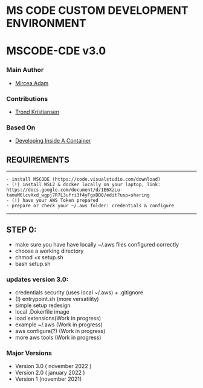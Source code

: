 # MS CODE CUSTOM DEVELOPMENT ENVIRONMENT
# MSCODE-CDE v3.0
### Main Author
- [Mircea Adam](https://github.com/mirceaadam)

### Contributions
- [Trond Kristiansen](https://github.com)

### Based On
- [Developing Inside A Container](https://code.visualstudio.com/docs/devcontainers/containers#_quick-start-open-an-existing-folder-in-a-container)


## REQUIREMENTS
---------
    - install MSCODE (https://code.visualstudio.com/download)
    - (!) install WSL2 & docker locally on your laptop, link: https://docs.google.com/document/d/1E6XzLu-tamuM6lcvXxd_wgpj7R7L3ufri3f4yFgxDDQ/edit?usp=sharing
    - (!) have your AWS Token prepared
    - prepare or check your ~/.aws folder: credentials & configure
---------

## STEP 0:
- make sure you have have locally ~/.aws files configured correctly
- choose a working directory
- chmod +x setup.sh
- bash setup.sh 

### updates version 3.0:
- credentials security (uses local ~/.aws) + .gitignore
- (!) entrypoint.sh (more versatility)
- simple setup redesign
- local .Dokerfile image
- load extensions(Work in progress)
- example ~/.aws (Work in progress)
- aws configure(?) (Work in progress)
- more aws tools (Work in progress)

### Major Versions 
- Version 3.0 ( november 2022 )
- Version 2.0 ( january 2022 )
- Version 1 (november 2021)